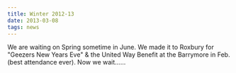 ```yaml
---
title: Winter 2012-13
date: 2013-03-08
tags: news
---
```


We are waiting on Spring sometime in June. We made it to Roxbury for "Geezers New Years Eve" & the United Way Benefit at the Barrymore in Feb. (best attendance ever). Now we wait......
